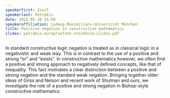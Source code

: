 ```yaml
---
speakerfirst: Iosif
speakerlast: Petrakis
date: 2022-05-20 15:50
speakeraffiliation: Ludwig-Maximilians-Universität München
title: Positive negation in constructive mathematics
slides: petrakis-europroofnet-stockholm-slides.pdf
---
```


In standard constructive logic negation is treated as in classical logic in a negativistic and weak way. This is in contrast to the use of a positive and strong “or” and “exists”. In constructive mathematics however, we often find a positive and strong approach to negatively defined concepts,  like that of inequality. This fact motivates a clear distinction between a positive and strong negation and the standard weak negation. Bringing together older ideas of Griss and Nelson and recent work of Shulman and ours, we investigate the role of a positive and strong negation in Bishop-style constructive mathematics.
